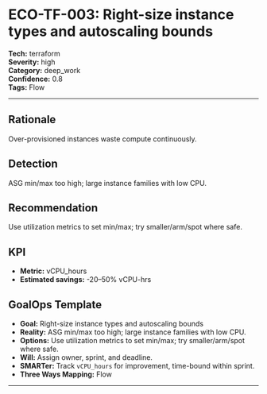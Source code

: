 # ECO-TF-003: Right-size instance types and autoscaling bounds

**Tech:** terraform  
**Severity:** high  
**Category:** deep_work  
**Confidence:** 0.8  
**Tags:** Flow

---

## Rationale
Over-provisioned instances waste compute continuously.

## Detection
ASG min/max too high; large instance families with low CPU.

## Recommendation
Use utilization metrics to set min/max; try smaller/arm/spot where safe.

## KPI
- **Metric:** vCPU_hours  
- **Estimated savings:** -20–50% vCPU-hrs

## GoalOps Template
- **Goal:** Right-size instance types and autoscaling bounds  
- **Reality:** ASG min/max too high; large instance families with low CPU.  
- **Options:** Use utilization metrics to set min/max; try smaller/arm/spot where safe.  
- **Will:** Assign owner, sprint, and deadline.  
- **SMARTer:** Track `vCPU_hours` for improvement, time-bound within sprint.  
- **Three Ways Mapping:** Flow

---

